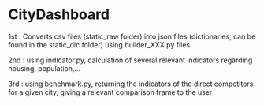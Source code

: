 # CityDashboard

1st : Converts csv files (static_raw folder) into json files (dictionaries, can be found in the static_dic folder) using builder_XXX.py files

2nd : using indicator.py, calculation of several relevant indicators regarding housing, population,...

3rd : using benchmark.py, returning the indicators of the direct competitors for a given city, giving a relevant comparison frame to the user
